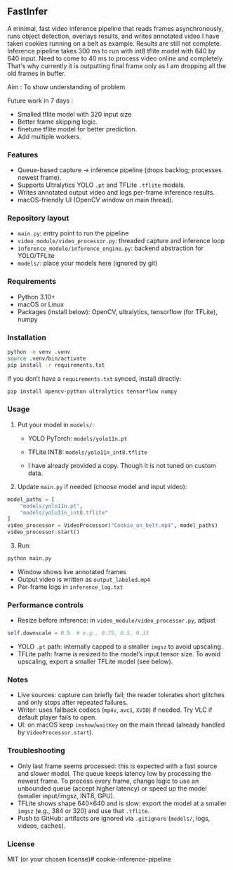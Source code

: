 ## FastInfer

A minimal, fast video inference pipeline that reads frames asynchronously, runs object detection, overlays results, and writes annotated video.I have taken cookies running on a belt as example. Results are still not complete. Inference pipeline takes 300 ms to run with int8 tflite model with 640 by 640 input. Need to come to 40 ms to process video online and completely. That's why currently it is outputting final frame only as I am dropping all the old frames in buffer. 

Aim : To show understanding of problem

Future work in 7 days : 
- Smalled tflite model with 320 input size
- Better frame skipping logic.
- finetune tflite model for better prediction.
- Add multiple workers.

### Features
- Queue-based capture → inference pipeline (drops backlog; processes newest frame).
- Supports Ultralytics YOLO `.pt` and TFLite `.tflite` models.
- Writes annotated output video and logs per-frame inference results.
- macOS-friendly UI (OpenCV window on main thread).

### Repository layout
- `main.py`: entry point to run the pipeline
- `video_module/video_processor.py`: threaded capture and inference loop
- `inference_module/inference_engine.py`: backend abstraction for YOLO/TFLite
- `models/`: place your models here (ignored by git)

### Requirements
- Python 3.10+
- macOS or Linux
- Packages (install below): OpenCV, ultralytics, tensorflow (for TFLite), numpy

### Installation
```bash
python -m venv .venv
source .venv/bin/activate
pip install -r requirements.txt
```

If you don’t have a `requirements.txt` synced, install directly:
```bash
pip install opencv-python ultralytics tensorflow numpy
```

### Usage
1) Put your model in `models/`:
   - YOLO PyTorch: `models/yolo11n.pt`
   - TFLite INT8: `models/yolo11n_int8.tflite`
  
   - I have already provided a copy. Though it is not tuned on custom data.

2) Update `main.py` if needed (choose model and input video):
```python
model_paths = [
    "models/yolo11n.pt",
    "models/yolo11n_int8.tflite"
]
video_processor = VideoProcessor("Cookie_on_belt.mp4", model_paths)
video_processor.start()
```

3) Run:
```bash
python main.py
```
- Window shows live annotated frames
- Output video is written as `output_labeled.mp4`
- Per-frame logs in `inference_log.txt`

### Performance controls
- Resize before inference: in `video_module/video_processor.py`, adjust
```python
self.downscale = 0.5  # e.g., 0.75, 0.5, 0.33
```
- YOLO `.pt` path: internally capped to a smaller `imgsz` to avoid upscaling.
- TFLite path: frame is resized to the model’s input tensor size. To avoid upscaling, export a smaller TFLite model (see below).



### Notes
- Live sources: capture can briefly fail; the reader tolerates short glitches and only stops after repeated failures.
- Writer: uses fallback codecs (`mp4v`, `avc1`, `XVID`) if needed. Try VLC if default player fails to open.
- UI: on macOS keep `imshow`/`waitKey` on the main thread (already handled by `VideoProcessor.start`).

### Troubleshooting
- Only last frame seems processed: this is expected with a fast source and slower model. The queue keeps latency low by processing the newest frame. To process every frame, change logic to use an unbounded queue (accept higher latency) or speed up the model (smaller input/imgsz, INT8, GPU).
- TFLite shows shape 640×640 and is slow: export the model at a smaller `imgsz` (e.g., 384 or 320) and use that `.tflite`.
- Push to GitHub: artifacts are ignored via `.gitignore` (`models/`, logs, videos, caches).

### License
MIT (or your chosen license)# cookie-inference-pipeline
